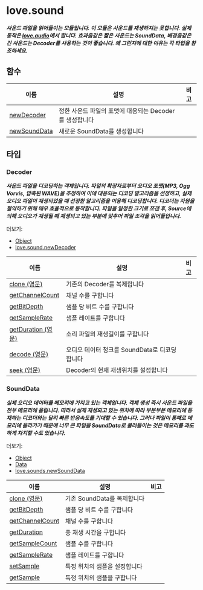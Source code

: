 # love.sound

<b><i>
사운드 파일을 읽어들이는 모듈입니다. 이 모듈은 사운드를 재생하지는 못합니다. 실제 동작은 [love.audio](ko-kr/api/love.audio)에서 합니다.
효과음같은 짧은 사운드는 SoundData, 배경음같은 긴 사운드는 Decoder를 사용하는 것이 좋습니다. 왜 그런지에 대한 이유는 각 타입을 참조하세요.
</b></i>

## 함수

| 이름                                                                     | 설명                                                                         | 비고 |
|--------------------------------------------------------------------------|-----------------------------------------------------------------------------|-------|
| [newDecoder](https://love2d.org/wiki/love.sound.newDecoder_(한국어))     | 정한 사운드 파일의 포맷에 대응되는 Decoder를 생성합니다                          |      |
| [newSoundData](https://love2d.org/wiki/love.sound.newSoundData_(한국어)) | 새로운 SoundData를 생성합니다                                                  |      |

## 타입

### Decoder

<b><i>
사운드 파일을 디코딩하는 객체입니다. 파일의 확장자로부터 오디오 포맷(MP3, Ogg Vorvis, 압축된 WAVE)을 추정하여 이에 대응되는 디코딩 알고리즘을 선정하고, 실제 오디오 파일이 재생되었을 때 선정한 알고리즘을 이용해 디코딩합니다.
디코더는 자원을 절약하기 위해 매우 효율적으로 동작합니다. 파일을 일정한 크기로 쪼갠 후, Source에 의해 오디오가 재생될 때 재생되고 있는 부분에 맞추어 파일 조각을 읽어들입니다.
</b></i>

더보기:
- [Object](ko-kr/api/love?id=Object)
- [love.sound.newDecoder](https://love2d.org/wiki/love.sound.newDecoder_(한국어))

| 이름                                                                        | 설명                                                | 비고  |
|----------------------------------------------------------------------------|----------------------------------------------------|-------|
| [clone (영문)](https://love2d.org/wiki/Decoder:clone)                       | 기존의 Decoder를 복제합니다                          |       |
| [getChannelCount](https://love2d.org/wiki/Decoder:getChannelCount_(한국어)) | 채널 수를 구합니다                                  |       |
| [getBitDepth](https://love2d.org/wiki/Decoder:getBitDepth_(한국어))         | 샘플 당 비트 수를 구합니다                           |       |
| [getSampleRate](https://love2d.org/wiki/Decoder:getSampleRate_(한국어))     | 샘플 레이트를 구합니다                               |       |
| [getDuration (영문)](https://love2d.org/wiki/Decoder:getDuration)           | 소리 파일의 재생길이를 구합니다                       |       |
| [decode (영문)](https://love2d.org/wiki/Decoder:decode)                     | 오디오 데이터 청크를 SoundData로 디코딩합니다         |       |
| [seek (영문)](https://love2d.org/wiki/Decoder:seek)                         | Decoder의 현재 재생위치를 설정합니다                  |       |

### SoundData

<b><i>
실제 오디오 데이터를 메모리에 가지고 있는 객체입니다.
객체 생성 즉시 사운드 파일을 전부 메모리에 올립니다. 따라서 실제 재생되고 있는 위치에 따라 부분부분 메모리에 등재하는 디코더와는 달리 빠른 반응속도를 기대할 수 있습니다. 그러나 파일이 통째로 메모리에 올라가기 때문에 너무 큰 파일을 SoundData로 불러들이는 것은 메모리를 과도하게 차지할 수도 있습니다.
</b></i>

더보기:
- [Object](ko-kr/api/love?id=Object)
- [Data](ko-kr/api/data)
- [love.sounds.newSoundData](https://love2d.org/wiki/love.sound.newSoundData_(한국어))

| 이름                                                                          | 설명                                                        | 비고  |
|------------------------------------------------------------------------------|-------------------------------------------------------------|-------|
| [clone (영문)](https://love2d.org/wiki/SoundData:clone)                       | 기존 SoundData를 복제합니다                                   |       |
| [getBitDepth](https://love2d.org/wiki/SoundData:getBitDepth_(한국어))         | 샘플 당 비트 수를 구합니다                                    |       |
| [getChannelCount](https://love2d.org/wiki/SoundData:getChannelCount_(한국어)) | 채널 수를 구합니다                                           |       |
| [getDuration](https://love2d.org/wiki/SoundData:getDuration_(한국어))         | 총 재생 시간을 구합니다                                       |       |
| [getSampleCount](https://love2d.org/wiki/SoundData:getSampleCount_(한국어))   | 샘플 수를 구합니다                                           |       |
| [getSampleRate](https://love2d.org/wiki/SoundData:getSampleRate_(한국어))     | 샘플 레이트를 구합니다                                        |       |
| [setSample](https://love2d.org/wiki/SoundData:setSample_(한국어))             | 특정 위치의 샘플을 설정합니다                                 |       |
| [getSample](https://love2d.org/wiki/SoundData:getSample_(한국어))             | 특정 위치의 샘플을 구합니다                                   |       |
